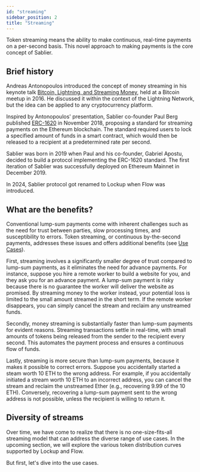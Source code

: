```yaml
---
id: "streaming"
sidebar_position: 2
title: "Streaming"
---
```


Token streaming means the ability to make continuous, real-time payments on a per-second basis. This novel approach to
making payments is the core concept of Sablier.

## Brief history

Andreas Antonopoulos introduced the concept of money streaming in his keynote talk
[Bitcoin, Lightning, and Streaming Money](https://www.youtube.com/watch?v=gF_ZQ_eijPs), held at a Bitcoin meetup
in 2016. He discussed it within the context of the Lightning Network, but the idea can be applied to any cryptocurrency
platform.

Inspired by Antonopoulos' presentation, Sablier co-founder Paul Berg published
[ERC-1620](https://eips.ethereum.org/EIPS/eip-1620) in November 2018, proposing a standard for streaming payments on the
Ethereum blockchain. The standard required users to lock a specified amount of funds in a smart contract, which would
then be released to a recipient at a predetermined rate per second.

Sablier was born in 2019 when Paul and his co-founder, Gabriel Apostu, decided to build a protocol implementing the
ERC-1620 standard. The first iteration of Sablier was successfully deployed on Ethereum Mainnet in December 2019.

In 2024, Sablier protocol got renamed to Lockup when Flow was introduced.

## What are the benefits?

Conventional lump-sum payments come with inherent challenges such as the need for trust between parties, slow processing
times, and susceptibility to errors. Token streaming, or continuous by-the-second payments, addresses these issues and
offers additional benefits (see [Use Cases](/concepts/use-cases)).

First, streaming involves a significantly smaller degree of trust compared to lump-sum payments, as it eliminates the
need for advance payments. For instance, suppose you hire a remote worker to build a website for you, and they ask you
for an advance payment. A lump-sum payment is risky because there is no guarantee the worker will deliver the website as
promised. By streaming money to the worker instead, your potential loss is limited to the small amount streamed in the
short term. If the remote worker disappears, you can simply cancel the stream and reclaim any unstreamed funds.

Secondly, money streaming is substantially faster than lump-sum payments for evident reasons. Streaming transactions
settle in real-time, with small amounts of tokens being released from the sender to the recipient every second. This
automates the payment process and ensures a continuous flow of funds.

Lastly, streaming is more secure than lump-sum payments, because it makes it possible to correct errors. Suppose you
accidentally started a steam worth 10 ETH to the wrong address. For example, if you accidentally initiated a stream
worth 10 ETH to an incorrect address, you can cancel the stream and reclaim the unstreamed Ether (e.g., recovering 9.99
of the 10 ETH). Conversely, recovering a lump-sum payment sent to the wrong address is not possible, unless the
recipient is willing to return it.

## Diversity of streams

Over time, we have come to realize that there is no one-size-fits-all streaming model that can address the diverse range
of use cases. In the upcoming section, we will explore the various token distribution curves supported by Lockup and
Flow.

But first, let's dive into the use cases.
